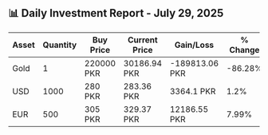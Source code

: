 ## 📊 Daily Investment Report - July 29, 2025

| Asset | Quantity | Buy Price | Current Price | Gain/Loss | % Change |
|-------|----------|-----------|----------------|------------|----------|
| Gold | 1 | 220000 PKR | 30186.94 PKR | -189813.06 PKR | -86.28% |
| USD | 1000 | 280 PKR | 283.36 PKR | 3364.1 PKR | 1.2% |
| EUR | 500 | 305 PKR | 329.37 PKR | 12186.55 PKR | 7.99% |
